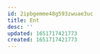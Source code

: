 ```yaml
---
id: 2ipbgemme48g593zwuae3uc
title: Ent
desc: ''
updated: 1651717421773
created: 1651717421773
---
```


